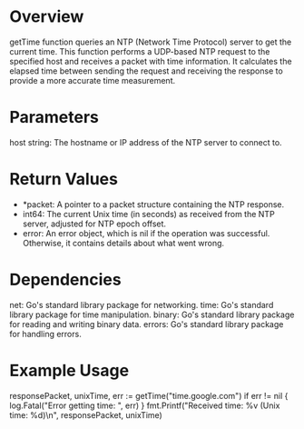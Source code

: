 # Overview
getTime function queries an NTP (Network Time Protocol) server to get the current time. This function performs a UDP-based NTP request to the specified host and receives a packet with time information. It calculates the elapsed time between sending the request and receiving the response to provide a more accurate time measurement.

# Parameters
host string: The hostname or IP address of the NTP server to connect to.
# Return Values
- *packet: A pointer to a packet structure containing the NTP response.
- int64: The current Unix time (in seconds) as received from the NTP server, adjusted for NTP epoch offset.
- error: An error object, which is nil if the operation was successful. Otherwise, it contains details about what went wrong.

# Dependencies
net: Go's standard library package for networking.
time: Go's standard library package for time manipulation.
binary: Go's standard library package for reading and writing binary data.
errors: Go's standard library package for handling errors.

# Example Usage
responsePacket, unixTime, err := getTime("time.google.com")
if err != nil {
    log.Fatal("Error getting time: ", err)
}
fmt.Printf("Received time: %v (Unix time: %d)\n", responsePacket, unixTime)
